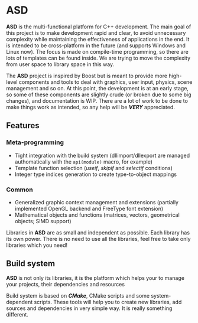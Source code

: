 # ASD
**ASD** is the multi-functional platform for C++ development. The main goal of this project is to make development rapid and clear, to avoid unnecessary complexity while maintaining the effectiveness of applications in the end. It is intended to be cross-platform in the future (and supports Windows and Linux now). The focus is made on compile-time programming, so there are lots of templates can be found inside. We are trying to move the complexity from user space to library space in this way.

The **ASD** project is inspired by Boost but is meant to provide more high-level components and tools to deal with graphics, user input, physics, scene management and so on. At this point, the development is at an early stage, so some of these components are slightly crude (or broken due to some big changes), and documentation is WIP. There are a lot of work to be done to make things work as intended, so any help will be __*VERY*__ appreciated.

## Features
### Meta-programming
- Tight integration with the build system (dllimport/dllexport are managed authomatically with the `api(module)` macro, for example)
- Template function selection (*useif*, *skipif* and *selectif* conditions)
- Integer type indices generation to create type-to-object mappings

### Common
- Generalized graphic context management and extensions (partially implemented OpenGL backend and FreeType font extension)
- Mathematical objects and functions (matrices, vectors, geometrical objects; SIMD support)

Libraries in **ASD** are as small and independent as possible. Each library has its own power. There is no need to use all the libraries, feel free to take only libraries which you need!

## Build system
**ASD** is not only its libraries, it is the platform which helps your to manage your projects, their dependencies and resources

Build system is based on __*CMake*__, CMake scripts and some system-dependent scripts. These tools will help you to create new libraries, add sources and dependencies in very simple way. It is really something different.
